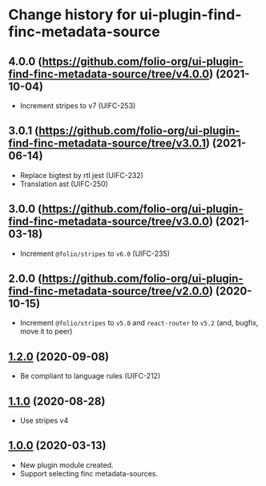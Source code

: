 # Change history for ui-plugin-find-finc-metadata-source

## 4.0.0 (https://github.com/folio-org/ui-plugin-find-finc-metadata-source/tree/v4.0.0) (2021-10-04)
* Increment stripes to v7 (UIFC-253)

## 3.0.1 (https://github.com/folio-org/ui-plugin-find-finc-metadata-source/tree/v3.0.1) (2021-06-14)
* Replace bigtest by rtl jest  (UIFC-232)
* Translation ast (UIFC-250)

## 3.0.0 (https://github.com/folio-org/ui-plugin-find-finc-metadata-source/tree/v3.0.0) (2021-03-18)
* Increment `@folio/stripes` to `v6.0` (UIFC-235)

## 2.0.0 (https://github.com/folio-org/ui-plugin-find-finc-metadata-source/tree/v2.0.0) (2020-10-15)
* Increment `@folio/stripes` to `v5.0` and `react-router` to `v5.2` (and, bugfix, move it to peer)

## [1.2.0](https://github.com/folio-org/ui-plugin-find-finc-metadata-source/tree/v1.2.0) (2020-09-08)
* Be compliant to language rules (UIFC-212)

## [1.1.0](https://github.com/folio-org/ui-plugin-find-finc-metadata-source/tree/v1.1.0) (2020-08-28)
* Use stripes v4

## [1.0.0](https://github.com/folio-org/ui-plugin-find-finc-metadata-source/tree/v1.0.0) (2020-03-13)
* New plugin module created.
* Support selecting finc metadata-sources.